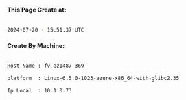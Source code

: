 
   
#### This Page Create at:

```bash

2024-07-20 - 15:51:37 UTC

```

#### Create By Machine:

```bash

Host Name : fv-az1487-369

platform  : Linux-6.5.0-1023-azure-x86_64-with-glibc2.35

Ip Local  : 10.1.0.73

```

